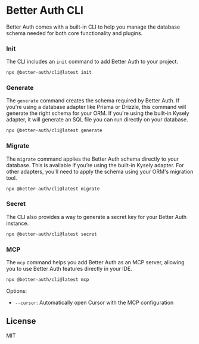 # Better Auth CLI

Better Auth comes with a built-in CLI to help you manage the database schema needed for both core functionality and plugins.


### **Init**

The CLI includes an `init` command to add Better Auth to your project.

```bash title="terminal"
npx @better-auth/cli@latest init
```

### **Generate**

The `generate` command creates the schema required by Better Auth. If you're using a database adapter like Prisma or Drizzle, this command will generate the right schema for your ORM. If you're using the built-in Kysely adapter, it will generate an SQL file you can run directly on your database.

```bash title="terminal"
npx @better-auth/cli@latest generate
```

### **Migrate**

The `migrate` command applies the Better Auth schema directly to your database. This is available if you’re using the built-in Kysely adapter. For other adapters, you'll need to apply the schema using your ORM's migration tool.

```bash title="terminal"
npx @better-auth/cli@latest migrate
```

### **Secret**

The CLI also provides a way to generate a secret key for your Better Auth instance.

```bash title="terminal"
npx @better-auth/cli@latest secret
```

### **MCP**

The `mcp` command helps you add Better Auth as an MCP server, allowing you to use Better Auth features directly in your IDE.

```bash title="terminal"
npx @better-auth/cli@latest mcp
```

Options:
- `--cursor`: Automatically open Cursor with the MCP configuration


## License

MIT
